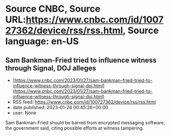 # Source CNBC, Source URL:https://www.cnbc.com/id/100727362/device/rss/rss.html, Source language: en-US

## Sam Bankman-Fried tried to influence witness through Signal, DOJ alleges
 - [https://www.cnbc.com/2023/01/27/sam-bankman-fried-tried-to-influence-witness-through-signal-doj.html](https://www.cnbc.com/2023/01/27/sam-bankman-fried-tried-to-influence-witness-through-signal-doj.html)
 - RSS feed: https://www.cnbc.com/id/100727362/device/rss/rss.html
 - date published: 2023-01-28 00:45:26+00:00
 - user: None

Sam Bankman-Fried should be barred from encrypted messaging software, the government said, citing possible efforts at witness tampering.

